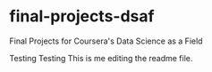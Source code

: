 # final-projects-dsaf
Final Projects for Coursera's Data Science as a Field

Testing Testing This is me editing the readme file.